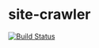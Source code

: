 site-crawler
============

[![Build Status](https://travis-ci.org/rnicholus/site-crawler.svg?branch=master)](https://travis-ci.org/rnicholus/site-crawler)